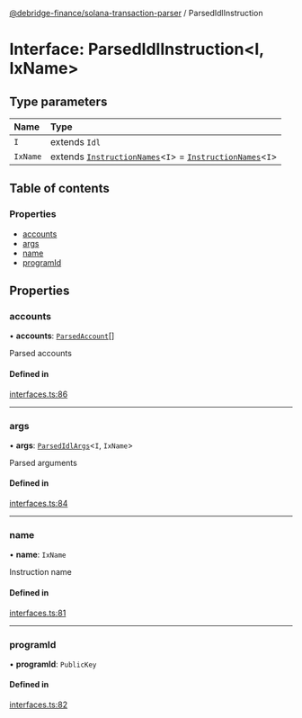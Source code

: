 [@debridge-finance/solana-transaction-parser](../README.md) / ParsedIdlInstruction

# Interface: ParsedIdlInstruction<I, IxName\>

## Type parameters

| Name | Type |
| :------ | :------ |
| `I` | extends `Idl` |
| `IxName` | extends [`InstructionNames`](../README.md#instructionnames)<`I`\> = [`InstructionNames`](../README.md#instructionnames)<`I`\> |

## Table of contents

### Properties

- [accounts](ParsedIdlInstruction.md#accounts)
- [args](ParsedIdlInstruction.md#args)
- [name](ParsedIdlInstruction.md#name)
- [programId](ParsedIdlInstruction.md#programid)

## Properties

### accounts

• **accounts**: [`ParsedAccount`](ParsedAccount.md)[]

Parsed accounts

#### Defined in

[interfaces.ts:86](https://github.com/debridge-finance/solana-tx-parser-public/blob/b05f439/src/interfaces.ts#L86)

___

### args

• **args**: [`ParsedIdlArgs`](../README.md#parsedidlargs)<`I`, `IxName`\>

Parsed arguments

#### Defined in

[interfaces.ts:84](https://github.com/debridge-finance/solana-tx-parser-public/blob/b05f439/src/interfaces.ts#L84)

___

### name

• **name**: `IxName`

Instruction name

#### Defined in

[interfaces.ts:81](https://github.com/debridge-finance/solana-tx-parser-public/blob/b05f439/src/interfaces.ts#L81)

___

### programId

• **programId**: `PublicKey`

#### Defined in

[interfaces.ts:82](https://github.com/debridge-finance/solana-tx-parser-public/blob/b05f439/src/interfaces.ts#L82)

